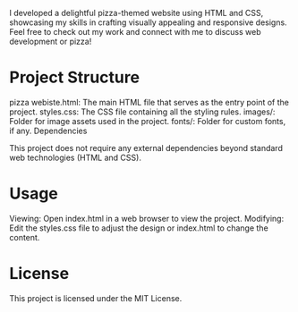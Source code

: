 I developed a delightful pizza-themed website using HTML and CSS, showcasing my skills in crafting visually appealing and responsive designs.
Feel free to check out my work and connect with me to discuss web development or pizza!

# Project Structure

pizza webiste.html: The main HTML file that serves as the entry point of the project.
styles.css: The CSS file containing all the styling rules.
images/: Folder for image assets used in the project.
fonts/: Folder for custom fonts, if any.
Dependencies

This project does not require any external dependencies beyond standard web technologies (HTML and CSS).

# Usage
Viewing: Open index.html in a web browser to view the project.
Modifying: Edit the styles.css file to adjust the design or index.html to change the content.

# License

This project is licensed under the MIT License.
